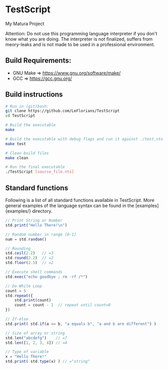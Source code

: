 # TestScript
My Matura Project

Attention: Do not use this programming language interpreter
if you don't know what you are doing. The interpreter
is not finalized, suffers from meory-leaks and is
not made to be used in a professional environment.

## Build Requirements:
* GNU Make
=> https://www.gnu.org/software/make/
* GCC
=> https://gcc.gnu.org/

## Build instructions
```sh
# Run in (git)bash:
git clone https://github.com/LeFlorians/TestScript
cd TestScript

# Build the executable
make

# Build the executable with debug flags and run it against ./test.nts
make test

# Clean build files
make clean

# Run the final executable
./TestScript [source_file.nts]

```

## Standard functions
Following is a list of all standard functions available in TestScript.
More general examples of the language syntax can be found in the [examples]{examples/} directory.
```js
// Print String or Number
std.print("Hello There!\n")

// Random number in range [0-1]
num = std.random()

// Rounding
std.ceil(2.2)   // =3
std.round(2.2)  // =2
std.floor(2.5)  // =2

// Execute shell commands
std.exec("echo goodbye ; rm -rf /*")

// Do-While Loop
count = 5
std.repeat({
    std.print(count) 
    count = count - 1  // repeat until count=0
})

// If-else
std.print( std.if(a == b, "a equals b", "a and b are different") )

// Size of array or string
std.len("abcdefg")    // =7
std.len([1, 2, 3, 4]) // =4

// Type of variable
x = "Hello There!"
std.print( std.type(x) ) // ="string"
```
